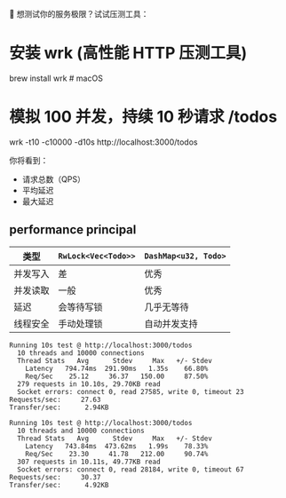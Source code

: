 🧪 想测试你的服务极限？试试压测工具：

# 安装 wrk (高性能 HTTP 压测工具)
brew install wrk  # macOS

# 模拟 100 并发，持续 10 秒请求 /todos
wrk -t10 -c10000 -d10s http://localhost:3000/todos

你将看到：
- 请求总数（QPS）
- 平均延迟
- 最大延迟

## performance principal

| 类型   | `RwLock<Vec<Todo>>` | `DashMap<u32, Todo>` |
| ---- | ------------------- | -------------------- |
| 并发写入 | 差                   | 优秀                   |
| 并发读取 | 一般                  | 优秀                   |
| 延迟   | 会等待写锁               | 几乎无等待                |
| 线程安全 | 手动处理锁               | 自动并发支持               |


```
Running 10s test @ http://localhost:3000/todos
  10 threads and 10000 connections
  Thread Stats   Avg      Stdev     Max   +/- Stdev
    Latency   794.74ms  291.90ms   1.35s    66.80%
    Req/Sec    25.12     36.37   150.00     87.50%
  279 requests in 10.10s, 29.70KB read
  Socket errors: connect 0, read 27585, write 0, timeout 23
Requests/sec:     27.63
Transfer/sec:      2.94KB
```

```
Running 10s test @ http://localhost:3000/todos
  10 threads and 10000 connections
  Thread Stats   Avg      Stdev     Max   +/- Stdev
    Latency   743.84ms  473.62ms   1.99s    78.33%
    Req/Sec    23.30     41.78   212.00     90.74%
  307 requests in 10.11s, 49.77KB read
  Socket errors: connect 0, read 28184, write 0, timeout 67
Requests/sec:     30.37
Transfer/sec:      4.92KB
```